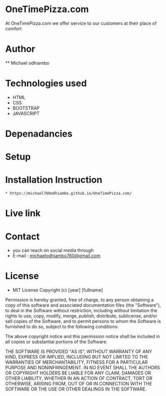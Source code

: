 # OneTimePizza.com
At OneTimePizza.com we offer service to our customers at their place of comfort

# Author
** Michael odhiambo

# Technologies used
* HTML
* CSS
* BOOTSTRAP
* JAVASCRIPT

# Depenadancies

# Setup

# Installation Instruction
    * https://michael760odhiambo.github.io/OneTimePizza.com/

# Live link


# Contact
* you can reach on social media through
* E-mail : michaelodhiambo760@gmail.com

# License
* MIT License Copyright (c) [year] [fullname]

Permission is hereby granted, free of charge, to any person obtaining a copy of this software and associated documentation files (the "Software"), to deal in the Software without restriction, including without limitation the rights to use, copy, modify, merge, publish, distribute, sublicense, and/or sell copies of the Software, and to permit persons to whom the Software is furnished to do so, subject to the following conditions:

The above copyright notice and this permission notice shall be included in all copies or substantial portions of the Software.

THE SOFTWARE IS PROVIDED "AS IS", WITHOUT WARRANTY OF ANY KIND, EXPRESS OR IMPLIED, INCLUDING BUT NOT LIMITED TO THE WARRANTIES OF MERCHANTABILITY, FITNESS FOR A PARTICULAR PURPOSE AND NONINFRINGEMENT. IN NO EVENT SHALL THE AUTHORS OR COPYRIGHT HOLDERS BE LIABLE FOR ANY CLAIM, DAMAGES OR OTHER LIABILITY, WHETHER IN AN ACTION OF CONTRACT, TORT OR OTHERWISE, ARISING FROM, OUT OF OR IN CONNECTION WITH THE SOFTWARE OR THE USE OR OTHER DEALINGS IN THE SOFTWARE.



